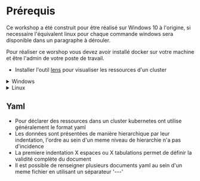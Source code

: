 # Prérequis

Ce workshop a été construit pour être réalisé sur Windows 10 à l'origine, si necessaire l'équivalent linux pour chaque commande windows sera disponible dans un paragraphe à dérouler.

Pour réaliser ce worshop vous devez avoir installé docker sur votre machine et être l'admin de votre poste de travail.

- Installer l'outil [lens](https://k8slens.dev) pour visualiser les ressources d'un cluster

<details>
<summary>Windows</summary>

- Installer [Chocolatey](https://chocolatey.org/install) pour pouvoir installer les outils dont vous aurez besoin plus tard dans le workshop

</details>

<details>
<summary>Linux</summary>

- Installer kubectx et kubens [lien](https://github.com/ahmetb/kubectx)

</details>

## Yaml

- Pour déclarer des ressources dans un cluster kubernetes ont utilise généralement le format yaml
- Les données sont présentées de manière hierarchique par leur indentation, l'ordre au sein d'un meme niveau de hierarchie n'a pas d'incidence
- La premiere indentation X espaces ou X tabulations permet de définir la validité complète du document
- Il est possible de renseigner plusieurs documents yaml au sein d'un meme fichier en utilisant un séparateur '---'
